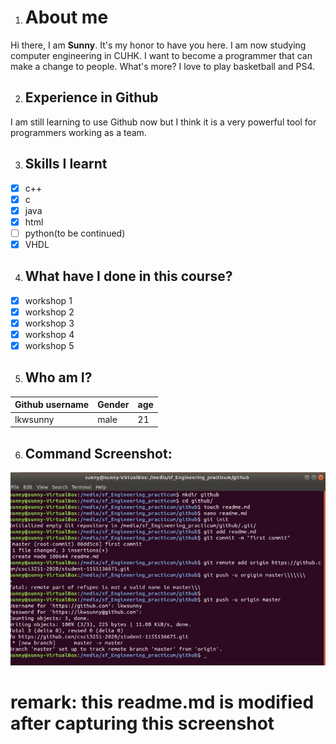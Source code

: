 

1. # About me
Hi there, I am **Sunny**. It's my honor to have you here. I am now studying computer engineering in CUHK. I want to become a programmer that can make a change to people. What's more? I love to play 
basketball and PS4. 

2. ## Experience in Github
I am still learning to use Github now but I think it is a very powerful tool for programmers working as a team.

3. ## Skills I learnt
- [x] c++
- [x] c
- [x] java
- [x] html
- [ ] python(to be continued)
- [x] VHDL

4. ## What have I done in this course?
- [x] workshop 1
- [x] workshop 2
- [x] workshop 3
- [x] workshop 4
- [x] workshop 5

5. ## Who am I? 
Github username | Gender | age
--- | --- | ---
lkwsunny | male | 21

6. ## Command Screenshot:
![screenshot](https://github.com/csci3251-2020/student-1155136675/blob/master/screenshot.jpeg)
# remark: this readme.md is modified after capturing this screenshot
